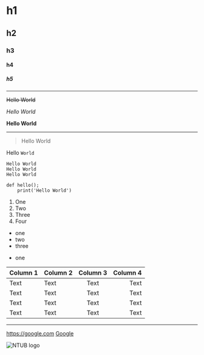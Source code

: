 # h1

## h2

### h3

#### h4

##### h5

---

~~Hello World~~

*Hello World*

**Hello World**

---

> Hello World

Hello `World`

```
Hello World
Hello World
Hello World
```

```python=
def hello();
    print('Hello World')
```

1. One
2. Two
3. Three
4. Four

- one
- two
- three

* one

| Column 1 | Column 2 | Column 3 | Column 4 |
| -------- | :-------- | :--------: | --------: |
| Text     | Text     | Text     | Text     |
| Text     | Text     | Text     | Text     |
| Text     | Text     | Text     | Text     |
| Text     | Text     | Text     | Text     |

---

<https://google.com>
[Google](https://google.com)

![NTUB logo](https://upload.wikimedia.org/wikipedia/zh/thumb/6/68/National_Taipei_University_of_Business_logo.svg/1200px-National_Taipei_University_of_Business_logo.svg.png)

